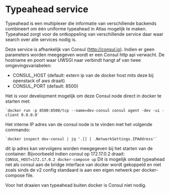 Typeahead service 
==

Typeahead is een multiplexer die informatie van verschillende backends combineert om één uniforme typeahead in Atlas
mogelijk te maken. Typeahead zorgt voor de ontkoppeling van verschillende service daar waar search over alle services
nodig is.

Deze service is afhankelijk van Consul (http://consul.io). Indien er geen parameters worden meegegeven wordt er een 
Consul http api verwacht. De hostname en poort waar UWSGI naar verbindt hangt af van twee omgevingsvariabelen:
 - CONSUL_HOST (default: extern ip van de docker host mits deze bij openstack of aws draait)
 - CONSUL_PORT (default: 8500)
 
 Het is voor development mogelijk om deze Consul node direct in docker te starten met:
 
    `docker run -p 8500:8500/tcp --name=dev-consul consul agent -dev -ui -client 0.0.0.0`
 
 Het interne IP adres van de consul node is te vinden met het volgende commando:
    
    `docker inspect dev-consul | jq '.[] | .NetworkSettings.IPAddress'`
 
 dit ip adres kan vervolgens worden meegegeven bij het starten van de container:
 Bijvoorbeeld indien consul op 172.17.0.2 draait: `CONSUL_HOST=172.17.0.2 docker-compose up` Dit is mogelijk omdat 
 typeahead net als consul aan de bridge interface van docker wordt gekoppeld en niet zoals sinds de v2 config standaard
 is aan een eigen netwerk per docker-compose file.
 
 Voor het draaien van typeahead buiten docker is Consul niet nodig.